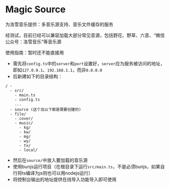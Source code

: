 # Magic Source

为洛雪音乐提供：多音乐源支持、音乐文件缓存的服务

经测试，目前已经可以兼容加载大部分常见音源，包括野花、野草、六音、“微信公众号：洛雪音乐”等音乐源

使用指南：暂时还不能直接用
- 需先将`config.ts`中的`server`和`port`设置好，`server`应为服务被访问的地址，即如`127.0.0.1`、`192.168.1.1`，而非`0.0.0.0`
- 后新建如下的目录结构：
```
/ -
  - src/
    - main.ts
    - config.ts
    ...
  - source (这个及以下都是需要创建的)
  - file/
    - cover/
    - music/
      - kg/
      - kw/
      - mg/
      - wy/
      - tx/
      - local/
```  
- 然后在`source/`中放入要加载的音乐源
- 使用bunjs运行项目（在根目录下运行`src/main.ts`，不是必须bunjs，如果自行将ts编译为js则也可以用nodejs运行）
- 将控制台输出的地址提供在线导入功能导入即可使用